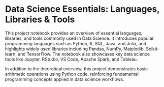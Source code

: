 # Data Science Essentials: Languages, Libraries & Tools
This project notebook provides an overview of essential languages, libraries, and tools commonly used in Data Science. It introduces popular programming languages such as Python, R, SQL, Java, and Julia, and highlights widely used libraries including Pandas, NumPy, Matplotlib, Scikit-learn, and TensorFlow. The notebook also showcases key data science tools like Jupyter, RStudio, VS Code, Apache Spark, and Tableau.

In addition to the theoretical overview, this project demonstrates basic arithmetic operations using Python code, reinforcing fundamental programming concepts applied in data science workflows.

